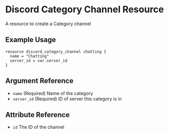 # Discord Category Channel Resource

A resource to create a Category channel

## Example Usage

```hcl-terraform
resource discord_category_channel chatting {
  name = "Chatting"
  server_id = var.server_id
}
```

## Argument Reference

* `name` (Required) Name of the category
* `server_id` (Required) ID of server this category is in

## Attribute Reference

* `id` The ID of the channel
